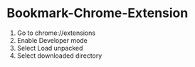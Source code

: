 # Bookmark-Chrome-Extension

1. Go to chrome://extensions
2. Enable Developer mode
3. Select Load unpacked
4. Select downloaded directory
